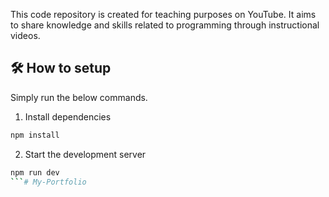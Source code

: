 This code repository is created for teaching purposes on YouTube. It aims to share knowledge and skills related to programming through instructional videos.

## 🛠 How to setup

Simply run the below commands.

1. Install dependencies
```sh
npm install
```

2. Start the development server
```sh
npm run dev
```# My-Portfolio
